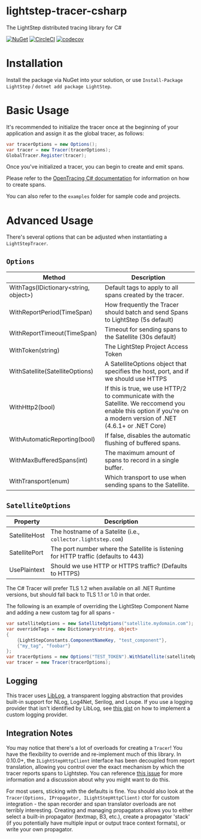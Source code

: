 # lightstep-tracer-csharp
The LightStep distributed tracing library for C#

[![NuGet](https://img.shields.io/nuget/v/LightStep.svg)](https://www.nuget.org/packages/LightStep) [![CircleCI](https://circleci.com/gh/lightstep/lightstep-tracer-csharp.svg?style=svg)](https://circleci.com/gh/lightstep/lightstep-tracer-csharp) [![codecov](https://codecov.io/gh/lightstep/lightstep-tracer-csharp/branch/master/graph/badge.svg)](https://codecov.io/gh/lightstep/lightstep-tracer-csharp)

# Installation
Install the package via NuGet into your solution, or use `Install-Package LightStep` / `dotnet add package LightStep`.

# Basic Usage
It's recommended to initialize the tracer once at the beginning of your application and assign it as the global tracer, as follows:
```c#
var tracerOptions = new Options();
var tracer = new Tracer(tracerOptions);
GlobalTracer.Register(tracer);
```

Once you've initialized a tracer, you can begin to create and emit spans.

Please refer to the [OpenTracing C# documentation](https://github.com/opentracing/opentracing-csharp) for information on how to create spans.

You can also refer to the `examples` folder for sample code and projects. 

# Advanced Usage

There's several options that can be adjusted when instantiating a `LightStepTracer`.

## `Options`
| Method | Description |
| -------- | ----------- |
| WithTags(IDictionary<string, object>)   | Default tags to apply to all spans created by the tracer.  |
| WithReportPeriod(TimeSpan)  | How frequently the Tracer should batch and send Spans to LightStep (5s default) |
| WithReportTimeout(TimeSpan)  | Timeout for sending spans to the Satellite (30s default)  |
| WithToken(string) | The LightStep Project Access Token |
| WithSatellite(SatelliteOptions) | A SatelliteOptions object that specifies the host, port, and if we should use HTTPS |
| WithHttp2(bool) | If this is true, we use HTTP/2 to communicate with the Satellite. We reccomend you enable this option if you're on a modern version of .NET (4.6.1+ or .NET Core) |
| WithAutomaticReporting(bool) | If false, disables the automatic flushing of buffered spans. |
| WithMaxBufferedSpans(int) | The maximum amount of spans to record in a single buffer. |
| WithTransport(enum) | Which transport to use when sending spans to the Satellite. |

## `SatelliteOptions`
| Property | Description |
| -------- | ----------- |
| SatelliteHost | The hostname of a Satelite (i.e., `collector.lightstep.com`)
| SatellitePort | The port number where the Satellite is listening for HTTP traffic (defaults to 443)
| UsePlaintext | Should we use HTTP or HTTPS traffic? (Defaults to HTTPS)

The C# Tracer will prefer TLS 1.2 when available on all .NET Runtime versions, but should fall back to TLS 1.1 or 1.0 in that order.

The following is an example of overriding the LightStep Component Name and adding a new custom tag for all spans -

```csharp
var satelliteOptions = new SatelliteOptions("satellite.mydomain.com");
var overrideTags = new Dictionary<string, object> 
{
    {LightStepConstants.ComponentNameKey, "test_component"},
    {"my_tag", "foobar"}
};
var tracerOptions = new Options("TEST_TOKEN").WithSatellite(satelliteOptions).WithTags(overrideTags);
var tracer = new Tracer(tracerOptions);
```

## Logging
This tracer uses [LibLog](https://github.com/damianh/LibLog), a transparent logging abstraction that provides built-in support for NLog, Log4Net, Serilog, and Loupe.
If you use a logging provider that isn't identified by LibLog, see [this gist](https://gist.github.com/damianh/fa529b8346a83f7f49a9) on how to implement a custom logging provider.

## Integration Notes
You may notice that there's a lot of overloads for creating a `Tracer`! You have the flexibility to override and re-implement much of this library. In 0.10.0+, the `ILightStepHttpClient` interface has
been decoupled from report translation, allowing you control over the exact mechanism by which the tracer reports spans to Lightstep. You can reference [this issue](https://github.com/lightstep/lightstep-tracer-csharp/issues/92)
for more information and a discussion about why you might want to do this.

For most users, sticking with the defaults is fine. You should also look at the `Tracer(Options, IPropagator, ILightStepHttpClient)` ctor for custom integration - the span recorder and span translator overloads are not terribly interesting.
Creating and managing propagators allows you to either select a built-in propagator (textmap, B3, etc.), create a propagator 'stack' (if you potentially have multiple input or output trace context formats), or write your own propagator.